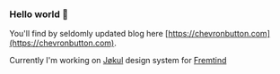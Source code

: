 ### Hello world 👋

You'll find by seldomly updated blog here [https://chevronbutton.com](https://chevronbutton.com).

Currently I'm working on [Jøkul](https://fremtind.github.io/jokul) design system for [Fremtind](https://fremtind.no)
